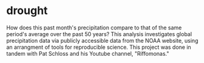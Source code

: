 # drought
How does this past month's precipitation compare to that of the same period's average over the past 50 years? This analysis investigates global precipitation data via publicly accessible data from the NOAA website, using an arrangment of tools for reproducible science. This project was done in tandem with Pat Schloss and his Youtube channel, "Riffomonas." 

